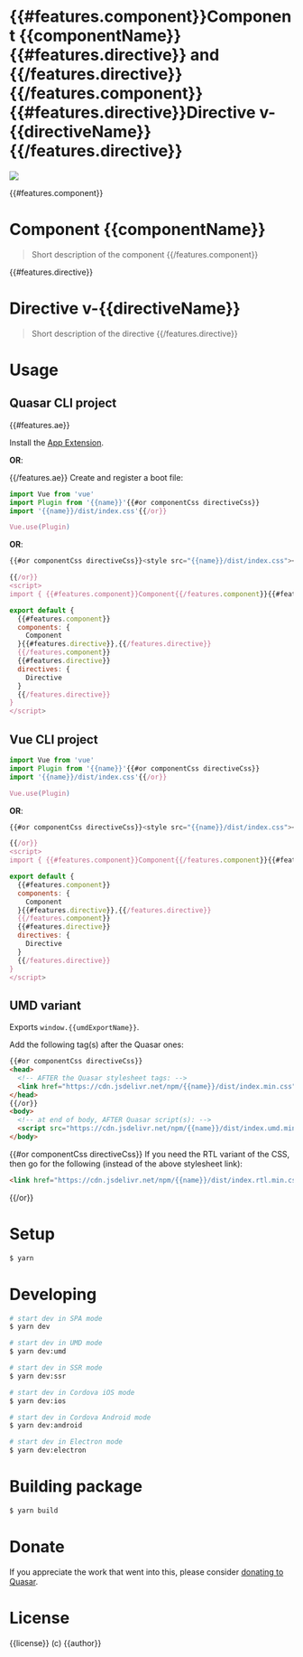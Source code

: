 # {{#features.component}}Component {{componentName}}{{#features.directive}} and {{/features.directive}}{{/features.component}}{{#features.directive}}Directive v-{{directiveName}}{{/features.directive}}

<img src="https://img.shields.io/npm/v/{{name}}.svg?label={{name}}">

{{#features.component}}
# Component {{componentName}}
> Short description of the component
{{/features.component}}

{{#features.directive}}
# Directive v-{{directiveName}}
> Short description of the directive
{{/features.directive}}

# Usage

## Quasar CLI project
{{#features.ae}}

Install the [App Extension](../app-extension).

**OR**:

{{/features.ae}}
Create and register a boot file:

```js
import Vue from 'vue'
import Plugin from '{{name}}'{{#or componentCss directiveCss}}
import '{{name}}/dist/index.css'{{/or}}

Vue.use(Plugin)
```

**OR**:

```js
{{#or componentCss directiveCss}}<style src="{{name}}/dist/index.css"></style>

{{/or}}
<script>
import { {{#features.component}}Component{{/features.component}}{{#features.directive}}, {{/features.directive}}{{#features.directive}}Directive{{/features.directive}} } from '{{name}}'

export default {
  {{#features.component}}
  components: {
    Component
  }{{#features.directive}},{{/features.directive}}
  {{/features.component}}
  {{#features.directive}}
  directives: {
    Directive
  }
  {{/features.directive}}
}
</script>
```

## Vue CLI project

```js
import Vue from 'vue'
import Plugin from '{{name}}'{{#or componentCss directiveCss}}
import '{{name}}/dist/index.css'{{/or}}

Vue.use(Plugin)
```

**OR**:

```js
{{#or componentCss directiveCss}}<style src="{{name}}/dist/index.css"></style>

{{/or}}
<script>
import { {{#features.component}}Component{{/features.component}}{{#features.directive}}, {{/features.directive}}{{#features.directive}}Directive{{/features.directive}} } from '{{name}}'

export default {
  {{#features.component}}
  components: {
    Component
  }{{#features.directive}},{{/features.directive}}
  {{/features.component}}
  {{#features.directive}}
  directives: {
    Directive
  }
  {{/features.directive}}
}
</script>
```

## UMD variant

Exports `window.{{umdExportName}}`.

Add the following tag(s) after the Quasar ones:

```html
{{#or componentCss directiveCss}}
<head>
  <!-- AFTER the Quasar stylesheet tags: -->
  <link href="https://cdn.jsdelivr.net/npm/{{name}}/dist/index.min.css" rel="stylesheet" type="text/css">
</head>
{{/or}}
<body>
  <!-- at end of body, AFTER Quasar script(s): -->
  <script src="https://cdn.jsdelivr.net/npm/{{name}}/dist/index.umd.min.js"></script>
</body>
```
{{#or componentCss directiveCss}}
If you need the RTL variant of the CSS, then go for the following (instead of the above stylesheet link):
```html
<link href="https://cdn.jsdelivr.net/npm/{{name}}/dist/index.rtl.min.css" rel="stylesheet" type="text/css">
```
{{/or}}

# Setup
```bash
$ yarn
```

# Developing
```bash
# start dev in SPA mode
$ yarn dev

# start dev in UMD mode
$ yarn dev:umd

# start dev in SSR mode
$ yarn dev:ssr

# start dev in Cordova iOS mode
$ yarn dev:ios

# start dev in Cordova Android mode
$ yarn dev:android

# start dev in Electron mode
$ yarn dev:electron
```

# Building package
```bash
$ yarn build
```

# Donate
If you appreciate the work that went into this, please consider [donating to Quasar](https://donate.quasar.dev).

# License
{{license}} (c) {{author}}
